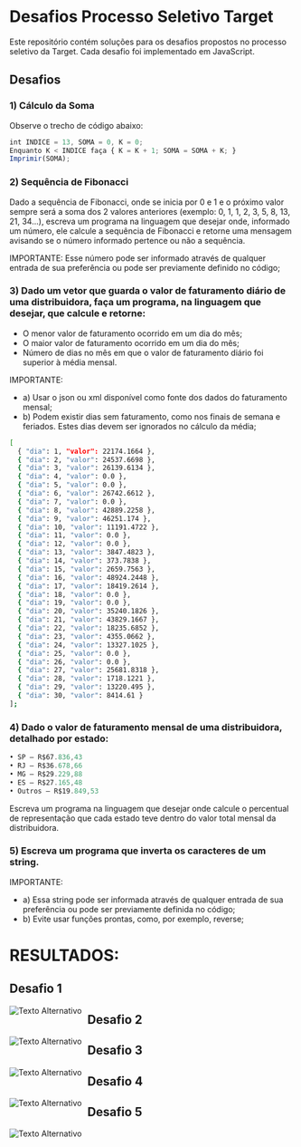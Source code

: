 # Desafios Processo Seletivo Target

Este repositório contém soluções para os desafios propostos no processo seletivo da Target. Cada desafio foi implementado em JavaScript.

## Desafios

### 1) Cálculo da Soma

Observe o trecho de código abaixo:

```js
int INDICE = 13, SOMA = 0, K = 0;
Enquanto K < INDICE faça { K = K + 1; SOMA = SOMA + K; }
Imprimir(SOMA);
```

### 2) Sequência de Fibonacci

Dado a sequência de Fibonacci, onde se inicia por 0 e 1 e o próximo valor sempre será a soma dos 2 valores anteriores (exemplo: 0, 1, 1, 2, 3, 5, 8, 13, 21, 34...), escreva um programa na linguagem que desejar onde, informado um número, ele calcule a sequência de Fibonacci e retorne uma mensagem avisando se o número informado pertence ou não a sequência.

IMPORTANTE: Esse número pode ser informado através de qualquer entrada de sua preferência ou pode ser previamente definido no código;

### 3) Dado um vetor que guarda o valor de faturamento diário de uma distribuidora, faça um programa, na linguagem que desejar, que calcule e retorne:

-   O menor valor de faturamento ocorrido em um dia do mês;
-   O maior valor de faturamento ocorrido em um dia do mês;
-   Número de dias no mês em que o valor de faturamento diário foi superior à média mensal.

IMPORTANTE:

-   a) Usar o json ou xml disponível como fonte dos dados do faturamento mensal;
-   b) Podem existir dias sem faturamento, como nos finais de semana e feriados. Estes dias devem ser ignorados no cálculo da média;

```bash
[
  { "dia": 1, "valor": 22174.1664 },
  { "dia": 2, "valor": 24537.6698 },
  { "dia": 3, "valor": 26139.6134 },
  { "dia": 4, "valor": 0.0 },
  { "dia": 5, "valor": 0.0 },
  { "dia": 6, "valor": 26742.6612 },
  { "dia": 7, "valor": 0.0 },
  { "dia": 8, "valor": 42889.2258 },
  { "dia": 9, "valor": 46251.174 },
  { "dia": 10, "valor": 11191.4722 },
  { "dia": 11, "valor": 0.0 },
  { "dia": 12, "valor": 0.0 },
  { "dia": 13, "valor": 3847.4823 },
  { "dia": 14, "valor": 373.7838 },
  { "dia": 15, "valor": 2659.7563 },
  { "dia": 16, "valor": 48924.2448 },
  { "dia": 17, "valor": 18419.2614 },
  { "dia": 18, "valor": 0.0 },
  { "dia": 19, "valor": 0.0 },
  { "dia": 20, "valor": 35240.1826 },
  { "dia": 21, "valor": 43829.1667 },
  { "dia": 22, "valor": 18235.6852 },
  { "dia": 23, "valor": 4355.0662 },
  { "dia": 24, "valor": 13327.1025 },
  { "dia": 25, "valor": 0.0 },
  { "dia": 26, "valor": 0.0 },
  { "dia": 27, "valor": 25681.8318 },
  { "dia": 28, "valor": 1718.1221 },
  { "dia": 29, "valor": 13220.495 },
  { "dia": 30, "valor": 8414.61 }
];

```

### 4) Dado o valor de faturamento mensal de uma distribuidora, detalhado por estado:

```js
• SP – R$67.836,43
• RJ – R$36.678,66
• MG – R$29.229,88
• ES – R$27.165,48
• Outros – R$19.849,53
```

Escreva um programa na linguagem que desejar onde calcule o percentual de representação que cada estado teve dentro do valor total mensal da distribuidora.

### 5) Escreva um programa que inverta os caracteres de um string.

IMPORTANTE:

-   a) Essa string pode ser informada através de qualquer entrada de sua preferência ou pode ser previamente definida no código;
-   b) Evite usar funções prontas, como, por exemplo, reverse;

# RESULTADOS:

## Desafio 1

<img src="./desafio1.png" alt="Texto Alternativo" style="float: left; margin-right: 10px;" />

## Desafio 2

<img src="./desafio2.png" alt="Texto Alternativo" style="float: left; margin-right: 10px;" />

## Desafio 3

<img src="./desafio3.png" alt="Texto Alternativo" style="float: left; margin-right: 10px;" />

## Desafio 4

<img src="./desafio4.png" alt="Texto Alternativo" style="float: left; margin-right: 10px;" />

## Desafio 5

<img src="./desafio5.png" alt="Texto Alternativo" style="float: left; margin-right: 10px;" />
